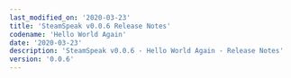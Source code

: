 ```yaml
---
last_modified_on: '2020-03-23'
title: 'SteamSpeak v0.0.6 Release Notes'
codename: 'Hello World Again'
date: '2020-03-23'
description: 'SteamSpeak v0.0.6 - Hello World Again - Release Notes'
version: '0.0.6'
---
```

